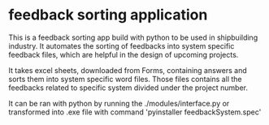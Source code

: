 # feedback sorting application

This is a feedback sorting app build with python to be used in shipbuilding industry. It automates the sorting of feedbacks into system specific feedback files, which are helpful in the design of upcoming projects.

It takes excel sheets, downloaded from Forms, containing answers and sorts them into system specific word files. Those files contains all the feedbacks related to specific system divided under the project number.

It can be ran with python by running the ./modules/interface.py or transformed into .exe file with command 'pyinstaller feedbackSystem.spec'
